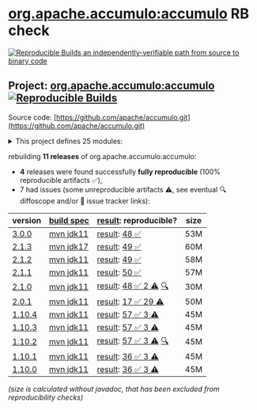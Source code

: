 [org.apache.accumulo:accumulo](https://central.sonatype.com/artifact/org.apache.accumulo/accumulo/versions) RB check
=======

[![Reproducible Builds](https://reproducible-builds.org/images/logos/rb.svg) an independently-verifiable path from source to binary code](https://reproducible-builds.org/)

## Project: [org.apache.accumulo:accumulo](https://central.sonatype.com/artifact/org.apache.accumulo/accumulo/versions) [![Reproducible Builds](https://img.shields.io/endpoint?url=https://raw.githubusercontent.com/jvm-repo-rebuild/reproducible-central/master/content/org/apache/accumulo/badge.json)](https://github.com/jvm-repo-rebuild/reproducible-central/blob/master/content/org/apache/accumulo/README.md)

Source code: [https://github.com/apache/accumulo.git](https://github.com/apache/accumulo.git)

<details><summary>This project defines 25 modules:</summary>

* [org.apache.accumulo:accumulo](https://central.sonatype.com/artifact/org.apache.accumulo/accumulo/overview)
* [org.apache.accumulo:accumulo-compaction-coordinator](https://central.sonatype.com/artifact/org.apache.accumulo/accumulo-compaction-coordinator/overview)
* [org.apache.accumulo:accumulo-compactor](https://central.sonatype.com/artifact/org.apache.accumulo/accumulo-compactor/overview)
* [org.apache.accumulo:accumulo-core](https://central.sonatype.com/artifact/org.apache.accumulo/accumulo-core/overview)
* [org.apache.accumulo:accumulo-docs](https://central.sonatype.com/artifact/org.apache.accumulo/accumulo-docs/overview)
* [org.apache.accumulo:accumulo-examples-simple](https://central.sonatype.com/artifact/org.apache.accumulo/accumulo-examples-simple/overview)
* [org.apache.accumulo:accumulo-fate](https://central.sonatype.com/artifact/org.apache.accumulo/accumulo-fate/overview)
* [org.apache.accumulo:accumulo-gc](https://central.sonatype.com/artifact/org.apache.accumulo/accumulo-gc/overview)
* [org.apache.accumulo:accumulo-hadoop-mapreduce](https://central.sonatype.com/artifact/org.apache.accumulo/accumulo-hadoop-mapreduce/overview)
* [org.apache.accumulo:accumulo-iterator-test-harness](https://central.sonatype.com/artifact/org.apache.accumulo/accumulo-iterator-test-harness/overview)
* [org.apache.accumulo:accumulo-manager](https://central.sonatype.com/artifact/org.apache.accumulo/accumulo-manager/overview)
* [org.apache.accumulo:accumulo-master](https://central.sonatype.com/artifact/org.apache.accumulo/accumulo-master/overview)
* [org.apache.accumulo:accumulo-maven-plugin](https://central.sonatype.com/artifact/org.apache.accumulo/accumulo-maven-plugin/overview)
* [org.apache.accumulo:accumulo-minicluster](https://central.sonatype.com/artifact/org.apache.accumulo/accumulo-minicluster/overview)
* [org.apache.accumulo:accumulo-monitor](https://central.sonatype.com/artifact/org.apache.accumulo/accumulo-monitor/overview)
* [org.apache.accumulo:accumulo-native](https://central.sonatype.com/artifact/org.apache.accumulo/accumulo-native/overview)
* [org.apache.accumulo:accumulo-project](https://central.sonatype.com/artifact/org.apache.accumulo/accumulo-project/overview)
* [org.apache.accumulo:accumulo-proxy](https://central.sonatype.com/artifact/org.apache.accumulo/accumulo-proxy/overview)
* [org.apache.accumulo:accumulo-server-base](https://central.sonatype.com/artifact/org.apache.accumulo/accumulo-server-base/overview)
* [org.apache.accumulo:accumulo-shell](https://central.sonatype.com/artifact/org.apache.accumulo/accumulo-shell/overview)
* [org.apache.accumulo:accumulo-start](https://central.sonatype.com/artifact/org.apache.accumulo/accumulo-start/overview)
* [org.apache.accumulo:accumulo-test](https://central.sonatype.com/artifact/org.apache.accumulo/accumulo-test/overview)
* [org.apache.accumulo:accumulo-trace](https://central.sonatype.com/artifact/org.apache.accumulo/accumulo-trace/overview)
* [org.apache.accumulo:accumulo-tracer](https://central.sonatype.com/artifact/org.apache.accumulo/accumulo-tracer/overview)
* [org.apache.accumulo:accumulo-tserver](https://central.sonatype.com/artifact/org.apache.accumulo/accumulo-tserver/overview)
</details>

rebuilding **11 releases** of org.apache.accumulo:accumulo:
- **4** releases were found successfully **fully reproducible** (100% reproducible artifacts :white_check_mark:),
- 7 had issues (some unreproducible artifacts :warning:, see eventual :mag: diffoscope and/or :memo: issue tracker links):

| version | [build spec](/BUILDSPEC.md) | [result](https://reproducible-builds.org/docs/jvm/): reproducible? | size |
| -- | --------- | ------ | -- |
| [3.0.0](https://central.sonatype.com/artifact/org.apache.accumulo/accumulo/3.0.0/pom) | [mvn jdk11](accumulo-3.0.0.buildspec) | [result](accumulo-project-3.0.0.buildinfo): [48 :white_check_mark: ](accumulo-project-3.0.0.buildcompare) | 53M |
| [2.1.3](https://central.sonatype.com/artifact/org.apache.accumulo/accumulo/2.1.3/pom) | [mvn jdk17](accumulo-2.1.3.buildspec) | [result](accumulo-project-2.1.3.buildinfo): [49 :white_check_mark: ](accumulo-project-2.1.3.buildcompare) | 60M |
| [2.1.2](https://central.sonatype.com/artifact/org.apache.accumulo/accumulo/2.1.2/pom) | [mvn jdk11](accumulo-2.1.2.buildspec) | [result](accumulo-project-2.1.2.buildinfo): [49 :white_check_mark: ](accumulo-project-2.1.2.buildcompare) | 58M |
| [2.1.1](https://central.sonatype.com/artifact/org.apache.accumulo/accumulo/2.1.1/pom) | [mvn jdk11](accumulo-2.1.1.buildspec) | [result](accumulo-project-2.1.1.buildinfo): [50 :white_check_mark: ](accumulo-project-2.1.1.buildcompare) | 57M |
| [2.1.0](https://central.sonatype.com/artifact/org.apache.accumulo/accumulo/2.1.0/pom) | [mvn jdk11](accumulo-2.1.0.buildspec) | [result](accumulo-project-2.1.0.buildinfo): [48 :white_check_mark:  2 :warning:](accumulo-project-2.1.0.buildcompare) [:mag:](accumulo-project-2.1.0.diffoscope) | 30M |
| [2.0.1](https://central.sonatype.com/artifact/org.apache.accumulo/accumulo/2.0.1/pom) | [mvn jdk11](accumulo-2.0.1.buildspec) | [result](accumulo-project-2.0.1.buildinfo): [17 :white_check_mark:  29 :warning:](accumulo-project-2.0.1.buildcompare) | 50M |
| [1.10.4](https://central.sonatype.com/artifact/org.apache.accumulo/accumulo/1.10.4/pom) | [mvn jdk11](accumulo-1.10.4.buildspec) | [result](accumulo-maven-plugin-1.10.4.buildinfo): [57 :white_check_mark:  3 :warning:](accumulo-maven-plugin-1.10.4.buildcompare) | 45M |
| [1.10.3](https://central.sonatype.com/artifact/org.apache.accumulo/accumulo/1.10.3/pom) | [mvn jdk11](accumulo-1.10.3.buildspec) | [result](accumulo-maven-plugin-1.10.3.buildinfo): [57 :white_check_mark:  3 :warning:](accumulo-maven-plugin-1.10.3.buildcompare) | 45M |
| [1.10.2](https://central.sonatype.com/artifact/org.apache.accumulo/accumulo/1.10.2/pom) | [mvn jdk11](accumulo-1.10.2.buildspec) | [result](accumulo-project-1.10.2.buildinfo): [57 :white_check_mark:  3 :warning:](accumulo-project-1.10.2.buildcompare) [:mag:](accumulo-project-1.10.2.diffoscope) | 45M |
| [1.10.1](https://central.sonatype.com/artifact/org.apache.accumulo/accumulo/1.10.1/pom) | [mvn jdk11](accumulo-1.10.1.buildspec) | [result](accumulo-maven-plugin-1.10.1.buildinfo): [36 :white_check_mark:  3 :warning:](accumulo-maven-plugin-1.10.1.buildcompare) | 45M |
| [1.10.0](https://central.sonatype.com/artifact/org.apache.accumulo/accumulo/1.10.0/pom) | [mvn jdk11](accumulo-1.10.0.buildspec) | [result](accumulo-maven-plugin-1.10.0.buildinfo): [36 :white_check_mark:  3 :warning:](accumulo-maven-plugin-1.10.0.buildcompare) | 45M |

<i>(size is calculated without javadoc, that has been excluded from reproducibility checks)</i>
